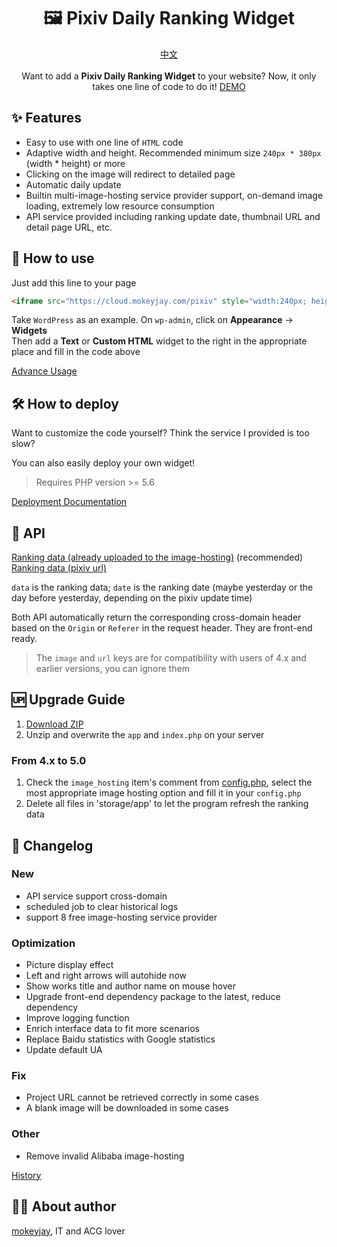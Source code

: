 <h1 align="center">🖼️ Pixiv Daily Ranking Widget</h1>
<p align="center">
    <a href="README.md">中文</a>
    <br><br>
    Want to add a <span style="font-weight: bold">Pixiv Daily Ranking Widget</span> to your website? Now, it only takes one line of code to do it!
    <a href="https://cloud.mokeyjay.com/pixiv/demo.html" target="_blank">DEMO</a>
</p>

## ✨ Features
- Easy to use with one line of `HTML` code
- Adaptive width and height. Recommended minimum size `240px * 380px` (width \* height) or more
- Clicking on the image will redirect to detailed page
- Automatic daily update
- Builtin multi-image-hosting service provider support, on-demand image loading, extremely low resource consumption
- API service provided including ranking update date, thumbnail URL and detail page URL, etc.

## 🤔 How to use
Just add this line to your page
```html
<iframe src="https://cloud.mokeyjay.com/pixiv" style="width:240px; height:380px; border: 0"></iframe>
```

Take `WordPress` as an example. On `wp-admin`, click on **Appearance** -> **Widgets**  
Then add a **Text** or **Custom HTML** widget to the right in the appropriate place and fill in the code above

[Advance Usage](doc/advance-usage.en.md)

## 🛠️ How to deploy
Want to customize the code yourself? Think the service I provided is too slow?  

You can also easily deploy your own widget!
> Requires PHP version >= 5.6

[Deployment Documentation](doc/deploy.en.md)

## 🔌 API
[Ranking data (already uploaded to the image-hosting)](https://cloud.mokeyjay.com/pixiv/?r=api/pixiv-json) (recommended)  
[Ranking data (pixiv url)](https://cloud.mokeyjay.com/pixiv/?r=api/source-json)

`data` is the ranking data; `date` is the ranking date (maybe yesterday or the day before yesterday, depending on the pixiv update time)  

Both API automatically return the corresponding cross-domain header based on the `Origin` or `Referer` in the request header. They are front-end ready.

> The `image` and `url` keys are for compatibility with users of 4.x and earlier versions, you can ignore them

## 🆙 Upgrade Guide
1. [Download ZIP](https://github.com/mokeyjay/pixiv-daily-ranking-widget/releases/latest)
2. Unzip and overwrite the `app` and `index.php` on your server

### From 4.x to 5.0
1. Check the `image_hosting` item's comment from [config.php](config.php#L90), select the most appropriate image hosting option and fill it in your `config.php`
2. Delete all files in 'storage/app' to let the program refresh the ranking data

## 🌟 Changelog
### New
- API service support cross-domain 
- scheduled job to clear historical logs
- support 8 free image-hosting service provider
### Optimization
- Picture display effect
- Left and right arrows will autohide now
- Show works title and author name on mouse hover
- Upgrade front-end dependency package to the latest, reduce dependency
- Improve logging function
- Enrich interface data to fit more scenarios
- Replace Baidu statistics with Google statistics
- Update default UA
### Fix
- Project URL cannot be retrieved correctly in some cases
- A blank image will be downloaded in some cases
### Other
- Remove invalid Alibaba image-hosting

[History](doc/log.en.md)

## 👨‍💻 About author
[mokeyjay](https://www.mokeyjay.com), IT and ACG lover
